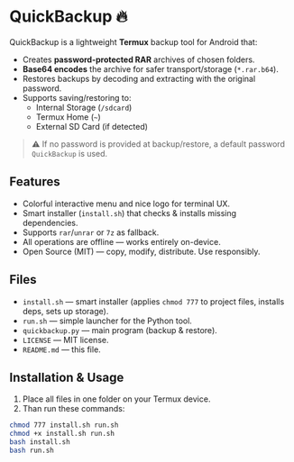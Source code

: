 # QuickBackup 🔥

QuickBackup is a lightweight **Termux** backup tool for Android that:
- Creates **password-protected RAR** archives of chosen folders.
- **Base64 encodes** the archive for safer transport/storage (`*.rar.b64`).
- Restores backups by decoding and extracting with the original password.
- Supports saving/restoring to:
  - Internal Storage (`/sdcard`)
  - Termux Home (`~`)
  - External SD Card (if detected)

> ⚠️ If no password is provided at backup/restore, a default password `QuickBackup` is used.

## Features
- Colorful interactive menu and nice logo for terminal UX.
- Smart installer (`install.sh`) that checks & installs missing dependencies.
- Supports `rar`/`unrar` or `7z` as fallback.
- All operations are offline — works entirely on-device.
- Open Source (MIT) — copy, modify, distribute. Use responsibly.

## Files
- `install.sh` — smart installer (applies `chmod 777` to project files, installs deps, sets up storage).
- `run.sh` — simple launcher for the Python tool.
- `quickbackup.py` — main program (backup & restore).
- `LICENSE` — MIT license.
- `README.md` — this file.

## Installation & Usage
1. Place all files in one folder on your Termux device.
2. Than run these commands:
```bash
chmod 777 install.sh run.sh
chmod +x install.sh run.sh
bash install.sh
bash run.sh

